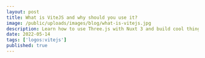 ```yaml
---
layout: post
title: What is ViteJS and why should you use it?
image: /public/uploads/images/blog/what-is-vitejs.jpg
description: Learn how to use Three.js with Nuxt 3 and build cool things!
date: 2022-05-14
tags: ['logos:vitejs']
published: true
---
```

